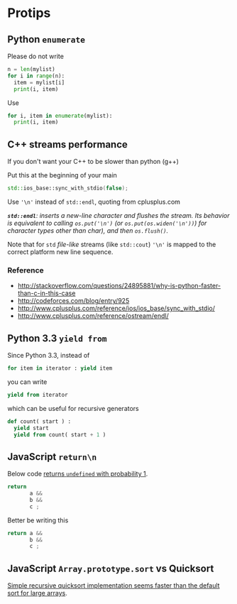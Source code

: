 # Protips

## Python `enumerate`

Please do not write

```py
n = len(mylist)
for i in range(n):
  item = mylist[i]
  print(i, item)
```

Use
```py
for i, item in enumerate(mylist):
  print(i, item)
```

## C++ streams performance

If you don't want your C++ to be slower than python (g++)

Put this at the beginning of your main
```c++
std::ios_base::sync_with_stdio(false);
```

Use `'\n'` instead of `std::endl`, quoting from cplusplus.com

_**`std::endl`**: inserts a new-line character and flushes the stream. Its behavior is equivalent to calling `os.put('\n')` (or `os.put(os.widen('\n'))`) for character types other than char), and then `os.flush()`._

Note that for `std` *file-like* streams (like `std::cout`) `'\n'` is mapped to the correct platform new line sequence.

### Reference

  - http://stackoverflow.com/questions/24895881/why-is-python-faster-than-c-in-this-case
  - http://codeforces.com/blog/entry/925
  - http://www.cplusplus.com/reference/ios/ios_base/sync_with_stdio/
  - http://www.cplusplus.com/reference/ostream/endl/

## Python 3.3 `yield from`

Since Python 3.3, instead of

```py
for item in iterator : yield item
```

you can write

```py
yield from iterator
```

which can be useful for recursive generators
```py
def count( start ) :
  yield start
  yield from count( start + 1 )
```

## JavaScript `return\n`

Below code [returns `undefined` with probability 1](http://stackoverflow.com/questions/2846283/what-are-the-rules-for-javascripts-automatic-semicolon-insertion-asi).

```js
return
       a &&
       b &&
       c ;
```
Better be writing this

```js
return a &&
       b &&
       c ;
```

## JavaScript `Array.prototype.sort` vs Quicksort


[Simple recursive quicksort implementation seems faster than the default sort for large arrays](https://jsperf.com/quicksort-t/3).



